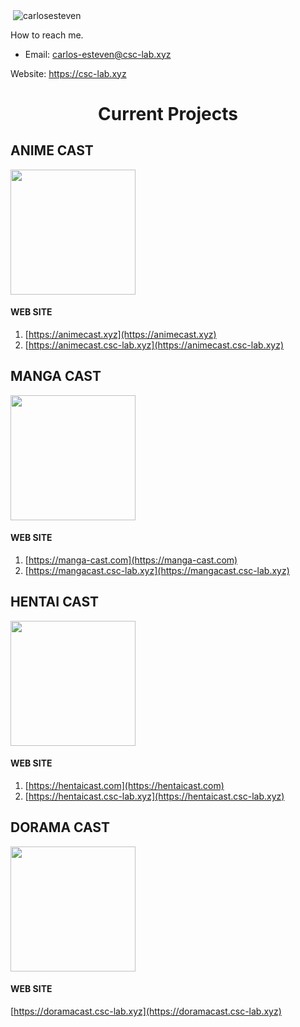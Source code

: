 <p>&nbsp;<img align="center" src="https://github-readme-stats.vercel.app/api?username=carlosesteven&show_icons=true" alt="carlosesteven" /></p>

How to reach me.
  - Email: carlos-esteven@csc-lab.xyz
 
Website: https://csc-lab.xyz

<h1 align="center">Current Projects</h1>

## ANIME CAST 

<img src="https://animecast.csc-lab.xyz/img/logo_v3.png"  width="200" height="200">

#### WEB SITE
1. [https://animecast.xyz](https://animecast.xyz)
2. [https://animecast.csc-lab.xyz](https://animecast.csc-lab.xyz)

## MANGA CAST

<img src="https://manga-cast.com/img/logo_v1.png"  width="200" height="200">

#### WEB SITE
1. [https://manga-cast.com](https://manga-cast.com)
2. [https://mangacast.csc-lab.xyz](https://mangacast.csc-lab.xyz)

## HENTAI CAST

<img src="https://hentaicast.com/img/hentai_cast_v2.png"  width="200" height="200">

#### WEB SITE
1. [https://hentaicast.com](https://hentaicast.com)
2. [https://hentaicast.csc-lab.xyz](https://hentaicast.csc-lab.xyz)

## DORAMA CAST

<img src="https://doramacast.csc-lab.xyz/img/logo_v1.png"  width="200" height="200">

#### WEB SITE
[https://doramacast.csc-lab.xyz](https://doramacast.csc-lab.xyz)
